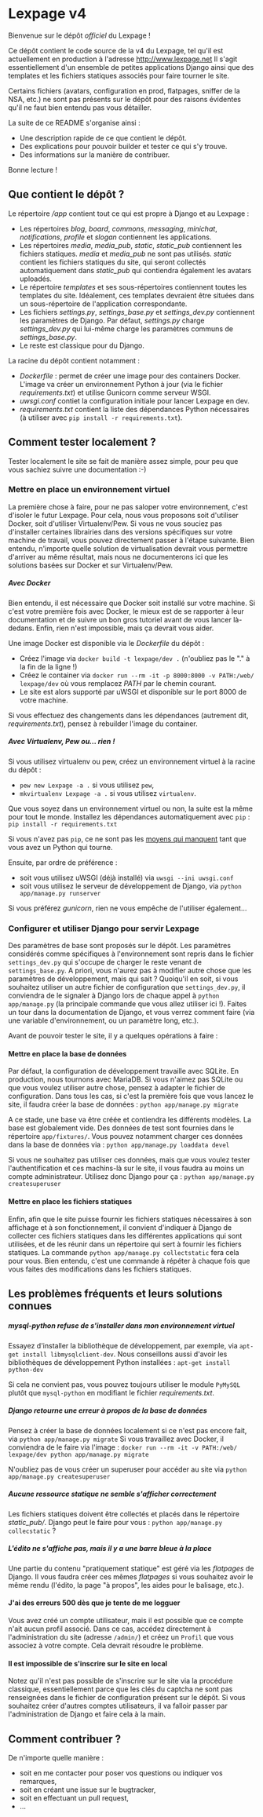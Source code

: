 # Lexpage v4

Bienvenue sur le dépôt *officiel* du Lexpage ! 

Ce dépôt contient le code source de la v4 du Lexpage, tel qu'il est actuellement en production à l'adresse http://www.lexpage.net
Il s'agit essentiellement d'un ensemble de petites applications Django ainsi que des templates et les fichiers statiques
associés pour faire tourner le site. 

Certains fichiers (avatars, configuration en prod, flatpages, sniffer de la NSA, etc.) ne sont pas présents sur le dépôt pour des raisons évidentes qu'il ne faut bien entendu pas vous détailler. 

La suite de ce README s'organise ainsi : 
 - Une description rapide de ce que contient le dépôt. 
 - Des explications pour pouvoir builder et tester ce qui s'y trouve.
 - Des informations sur la manière de contribuer.
 
Bonne lecture !


## Que contient le dépôt ?
Le répertoire */app* contient tout ce qui est propre à Django et au Lexpage : 
 - Les répertoires *blog*, *board*, *commons*, *messaging*, *minichat*, *notifications*, *profile* et *slogan* contiennent les applications. 
 - Les répertoires *media*, *media_pub*, *static*, *static_pub* contiennent les fichiers statiques. *media* et *media_pub* ne sont pas utilisés. *static* contient les fichiers statiques du site, qui seront collectés automatiquement dans *static_pub* qui contiendra également les avatars uploadés.
 - Le répertoire *templates* et ses sous-répertoires contiennent toutes les templates du site. Idéalement, ces templates devraient être situées dans un sous-répertoire de l'application correspondante. 
 - Les fichiers *settings.py*, *settings_base.py* et *settings_dev.py* contiennent les paramètres de Django. Par défaut, *settings.py* charge *settings_dev.py* qui lui-même charge les paramètres communs de *settings_base.py*. 
 - Le reste est classique pour du Django. 
  
La racine du dépôt contient notamment :
 - *Dockerfile* : permet de créer une image pour des containers Docker. L'image va créer un environnement Python à jour (via le fichier *requirements.txt*) et utilise Gunicorn comme serveur WSGI.
 - *uwsgi.conf* contiet la configuration initiale pour lancer Lexpage en dev.
 - *requirements.txt* contient la liste des dépendances Python nécessaires (à utiliser avec `pip install -r requirements.txt`).
 
 
## Comment tester localement ?

Tester localement le site se fait de manière assez simple, pour peu que vous sachiez suivre une documentation :-) 

### Mettre en place un environnement virtuel

La première chose à faire, pour ne pas saloper votre environnement, c'est d'isoler le futur Lexpage. Pour cela, nous vous proposons soit d'utiliser Docker, soit d'utiliser Virtualenv/Pew. Si vous ne vous souciez pas d'installer certaines librairies dans des versions spécifiques sur votre machine de travail, vous pouvez directement passer à l'étape suivante. Bien entendu, n'importe quelle solution de virtualisation devrait vous permettre d'arriver au même résultat, mais nous ne documenterons ici que les solutions basées sur Docker et sur Virtualenv/Pew.

##### Avec Docker

Bien entendu, il est nécessaire que Docker soit installé sur votre machine. Si c'est votre première fois avec Docker, le mieux est de se rapporter à leur documentation et de suivre un bon gros tutoriel avant de vous lancer là-dedans. Enfin, rien n'est impossible, mais ça devrait vous aider.

Une image Docker est disponible via le *Dockerfile* du dépôt :
 - Créez l'image via `docker build -t lexpage/dev .` (n'oubliez pas le "." à la fin de la ligne !)
 - Créez le container via `docker run --rm -it -p 8000:8000 -v PATH:/web/ lexpage/dev` où vous remplacez *PATH* par le chemin courant. 
 - Le site est alors supporté par uWSGI et disponible sur le port 8000 de votre machine.
 
Si vous effectuez des changements dans les dépendances (autrement dit, *requirements.txt*), pensez à rebuilder l'image du container. 


##### Avec Virtualenv, Pew ou... rien !

Si vous utilisez virtualenv ou pew, créez un environnement virtuel à la racine du dépôt :
 - `pew new Lexpage -a .` si vous utilisez `pew`, 
 - `mkvirtualenv Lexpage -a .` si vous utilisez `virtualenv`.
  
Que vous soyez dans un environnement virtuel ou non, la suite est la même pour tout le monde. Installez les dépendances automatiquement avec `pip` : `pip install -r requirements.txt`

Si vous n'avez pas `pip`, ce ne sont pas les [moyens qui manquent](https://pip.pypa.io/en/latest/installing.html) tant que vous avez un Python qui tourne. 

Ensuite, par ordre de préférence : 
 - soit vous utilisez uWSGI (déjà installé) via `uwsgi --ini uwsgi.conf` 
 - soit vous utilisez le serveur de développement de Django, via `python app/manage.py runserver`

Si vous préférez *gunicorn*, rien ne vous empêche de l'utiliser également... 

### Configurer et utiliser Django pour servir Lexpage

Des paramètres de base sont proposés sur le dépôt. Les paramètres considérés comme spécifiques à l'environnement sont repris dans le fichier `settings_dev.py` qui s'occupe de charger le reste venant de `settings_base.py`. A priori, vous n'aurez pas à modifier autre chose que les paramètres de développement, mais qui sait ? Quoiqu'il en soit, si vous souhaitez utiliser un autre fichier de configuration que `settings_dev.py`, il conviendra de le signaler à Django lors de chaque appel à `python app/manage.py` (la principale commande que vous allez utiliser ici !). Faites un tour dans la documentation de Django, et vous verrez comment faire (via une variable d'environnement, ou un paramètre long, etc.). 

Avant de pouvoir tester le site, il y a quelques opérations à faire :
  
#### Mettre en place la base de données

Par défaut, la configuration de développement travaille avec SQLite. En production, nous tournons avec MariaDB. Si vous n'aimez pas SQLite ou que vous voulez utiliser autre chose, pensez à adapter le fichier de configuration. Dans tous les cas, si c'est la première fois que vous lancez le site, il faudra créer la base de données :
`python app/manage.py migrate`

A ce stade, une base va être créée et contiendra les différents modèles. La base est globalement vide. Des données de test sont fournies dans le répertoire `app/fixtures/`. Vous pouvez notamment charger ces données dans la base de données via : 
`python app/manage.py loaddata devel`

Si vous ne souhaitez pas utiliser ces données, mais que vous voulez tester l'authentification et ces machins-là sur le site, il vous faudra au moins un compte administrateur. Utilisez donc Django pour ça :
`python app/manage.py createsuperuser`



#### Mettre en place les fichiers statiques

Enfin, afin que le site puisse fournir les fichiers statiques nécessaires à son affichage et à son fonctionnement, il convient d'indiquer à Django de collecter ces fichiers statiques dans les différentes applications qui sont utilisées, et de les réunir dans un répertoire qui sert à fournir les fichiers statiques. La commande `python app/manage.py collectstatic` fera cela pour vous. Bien entendu, c'est une commande à répéter à chaque fois que vous faites des modifications dans les fichiers statiques. 


## Les problèmes fréquents et leurs solutions connues

##### mysql-python refuse de s'installer dans mon environnement virtuel

Essayez d'installer la bibliothèque de développement, par exemple, via `apt-get install libmysqlclient-dev`. Nous conseillons aussi d'avoir les bibliothèques de développement Python installées : `apt-get install python-dev`

Si cela ne convient pas, vous pouvez toujours utiliser le module `PyMySQL` plutôt que `mysql-python` en modifiant le fichier *requirements.txt*.


##### Django retourne une erreur à propos de la base de données

Pensez à créer la base de données localement si ce n'est pas encore fait, via `python app/manage.py migrate`
Si vous travaillez avec Docker, il conviendra de le faire via l'image :
`docker run --rm -it -v PATH:/web/ lexpage/dev python app/manage.py migrate` 

N'oubliez pas de vous créer un superuser pour accéder au site via `python app/manage.py createsuperuser`


##### Aucune ressource statique ne semble s'afficher correctement

Les fichiers statiques doivent être collectés et placés dans le répertoire *static_pub/*. Django peut le faire pour vous : `python app/manage.py collecstatic` ?


##### L'édito ne s'affiche pas, mais il y a une barre bleue à la place

Une partie du contenu "pratiquement statique" est géré via les *flatpages* de Django. Il vous faudra créer ces mêmes *flatpages* si vous souhaitez avoir le même rendu (l'édito, la page "à propos", les aides pour le balisage, etc.). 


#### J'ai des erreurs 500 dès que je tente de me logguer

Vous avez créé un compte utilisateur, mais il est possible que ce compte n'ait aucun profil associé. Dans ce cas, accédez directement à l'administration du site (adresse `/admin/`) et créez un `Profil` que vous associez à votre compte. Cela devrait résoudre le problème. 

#### Il est impossible de s'inscrire sur le site en local

Notez qu'il n'est pas possible de s'inscrire sur le site via la procédure classique, essentiellement parce que les clés du captcha ne sont pas renseignées dans le fichier de configuration présent sur le dépôt. Si vous souhaitez créer d'autres comptes utilisateurs, il va falloir passer par l'administration de Django et faire cela à la main.


## Comment contribuer ?

De n'importe quelle manière :
  - soit en me contacter pour poser vos questions ou indiquer vos remarques, 
  - soit en créant une issue sur le bugtracker, 
  - soit en effectuant un pull request, 
  - ...

